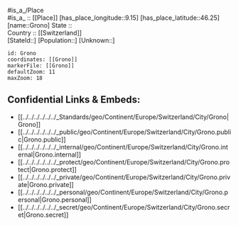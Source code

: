 ﻿---
location: [46.25,9.15] 
mapzoom: [7,12] 
mapmarker: city 
type: City
tags:
- geo/City


SpocWebEntityId: 30592
isDeleted: false
confidential: public

---
#is_a_/Place  
#is_a_ :: [[Place]] 
[has_place_longitude::9.15] 
[has_place_latitude::46.25] 
[name::Grono] 
State ::  
Country :: [[Switzerland]]  
[StateId::] 
[Population::] 
[Unknown::] 


```leaflet
id: Grono
coordinates: [[Grono]] 
markerFile: [[Grono]] 
defaultZoom: 11 
maxZoom: 18
```


## Confidential Links & Embeds: 
- [[../../../../../../_Standards/geo/Continent/Europe/Switzerland/City/Grono|Grono]] 
- [[../../../../../../_public/geo/Continent/Europe/Switzerland/City/Grono.public|Grono.public]] 
- [[../../../../../../_internal/geo/Continent/Europe/Switzerland/City/Grono.internal|Grono.internal]] 
- [[../../../../../../_protect/geo/Continent/Europe/Switzerland/City/Grono.protect|Grono.protect]] 
- [[../../../../../../_private/geo/Continent/Europe/Switzerland/City/Grono.private|Grono.private]] 
- [[../../../../../../_personal/geo/Continent/Europe/Switzerland/City/Grono.personal|Grono.personal]] 
- [[../../../../../../_secret/geo/Continent/Europe/Switzerland/City/Grono.secret|Grono.secret]] 
